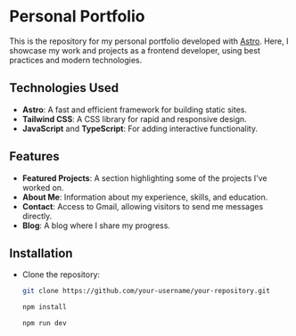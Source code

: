 # Personal Portfolio

This is the repository for my personal portfolio developed with [Astro](https://astro.build/). Here, I showcase my work and projects as a frontend developer, using best practices and modern technologies.

## Technologies Used

- **Astro**: A fast and efficient framework for building static sites.
- **Tailwind CSS**: A CSS library for rapid and responsive design.
- **JavaScript** and **TypeScript**: For adding interactive functionality.

## Features

- **Featured Projects**: A section highlighting some of the projects I've worked on.
- **About Me**: Information about my experience, skills, and education.
- **Contact**: Access to Gmail, allowing visitors to send me messages directly.
- **Blog**: A blog where I share my progress.

## Installation

- Clone the repository:
   ```bash
   git clone https://github.com/your-username/your-repository.git   

   npm install
   
   npm run dev